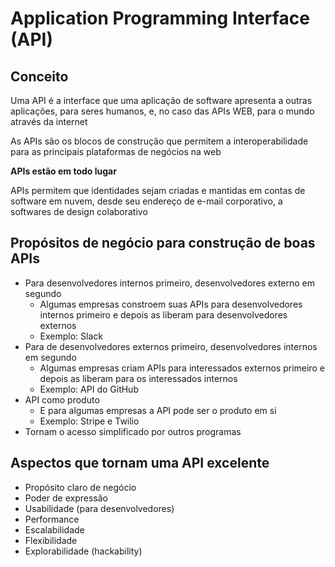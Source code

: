 # Application Programming Interface (**API**)

## Conceito

Uma API é a interface que uma aplicação de software apresenta a outras aplicações, para seres humanos, e, no caso das APIs WEB, para o mundo através da internet

As APIs são os blocos de construção que permitem a interoperabilidade para as principais plataformas de negócios na web

**APIs estão em todo lugar**

APIs permitem que identidades sejam criadas e mantidas em contas de software em nuvem, desde seu endereço de e-mail corporativo, a softwares de design colaborativo

## Propósitos de negócio para construção de boas APIs

- Para desenvolvedores internos primeiro, desenvolvedores externo em segundo
  - Algumas empresas constroem suas APIs para desenvolvedores internos primeiro e depois as liberam para desenvolvedores externos
  - Exemplo: Slack
- Para de desenvolvedores externos primeiro, desenvolvedores internos em segundo
  - Algumas empresas criam APIs para interessados externos primeiro e depois as liberam para os interessados internos
  - Exemplo: API do GitHub
- API como produto
  - E para algumas empresas a API pode ser o produto em si
  - Exemplo: Stripe e Twilio
- Tornam o acesso simplificado por outros programas

## Aspectos que tornam uma API excelente

- Propósito claro de negócio
- Poder de expressão
- Usabilidade (para desenvolvedores)
- Performance
- Escalabilidade
- Flexibilidade
- Explorabilidade (hackability)
